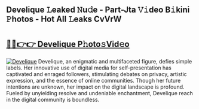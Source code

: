 ## Develique 𝙻eaked 𝙽u𝚍e - Part-Jta 𝚅𝚒deo B𝚒kini 𝙿hotos - Hot All 𝙻eaks CvVrW

# <h2><a href="http://ld1xt9.urlbe.top/?page=Develique">🔗🔗👉👉 Develique P𝚑oto𝚜Vid𝚎o</a></h2>

[![Develique](https://i.imgur.com/eBuTRDB.gif)](http://ld1xt9.urlbe.top/?page=Develique)
Develique, an enigmatic and multifaceted figure, defies simple labels. Her innovative use of digital media for self-presentation has captivated and enraged followers, stimulating debates on privacy, artistic expression, and the essence of online communities. Though her future intentions are unknown, her impact on the digital landscape is profound. Fueled by unyielding resolve and undeniable enchantment, Develique reach in the digital community is boundless.
